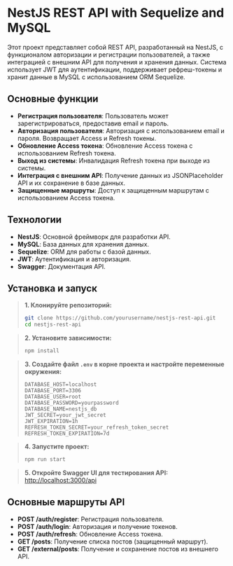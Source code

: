 # NestJS REST API with Sequelize and MySQL

Этот проект представляет собой REST API, разработанный на NestJS, с функционалом авторизации и регистрации пользователей, а также интеграцией с внешним API для получения и хранения данных. Система использует JWT для аутентификации, поддерживает рефреш-токены и хранит данные в MySQL с использованием ORM Sequelize.

## Основные функции

- **Регистрация пользователя**: Пользователь может зарегистрироваться, предоставив email и пароль.
- **Авторизация пользователя**: Авторизация с использованием email и пароля. Возвращает Access и Refresh токены.
- **Обновление Access токена**: Обновление Access токена с использованием Refresh токена.
- **Выход из системы**: Инвалидация Refresh токена при выходе из системы.
- **Интеграция с внешним API**: Получение данных из JSONPlaceholder API и их сохранение в базе данных.
- **Защищенные маршруты**: Доступ к защищенным маршрутам с использованием Access токена.

## Технологии

- **NestJS**: Основной фреймворк для разработки API.
- **MySQL**: База данных для хранения данных.
- **Sequelize**: ORM для работы с базой данных.
- **JWT**: Аутентификация и авторизация.
- **Swagger**: Документация API.

## Установка и запуск

> **1. Клонируйте репозиторий:**
> ```bash
> git clone https://github.com/yourusername/nestjs-rest-api.git
> cd nestjs-rest-api
> ```

> **2. Установите зависимости:**
> ```bash
> npm install
> ```

> **3. Создайте файл `.env` в корне проекта и настройте переменные окружения:**
> ```env
> DATABASE_HOST=localhost
> DATABASE_PORT=3306
> DATABASE_USER=root
> DATABASE_PASSWORD=yourpassword
> DATABASE_NAME=nestjs_db
> JWT_SECRET=your_jwt_secret
> JWT_EXPIRATION=1h
> REFRESH_TOKEN_SECRET=your_refresh_token_secret
> REFRESH_TOKEN_EXPIRATION=7d
> ```

> **4. Запустите проект:**
> ```bash
> npm run start
> ```

> **5. Откройте Swagger UI для тестирования API:**
> [http://localhost:3000/api](http://localhost:3000/api)

## Основные маршруты API

- **POST /auth/register**: Регистрация пользователя.
- **POST /auth/login**: Авторизация и получение токенов.
- **POST /auth/refresh**: Обновление Access токена.
- **GET /posts**: Получение списка постов (защищенный маршрут).
- **GET /external/posts**: Получение и сохранение постов из внешнего API.
